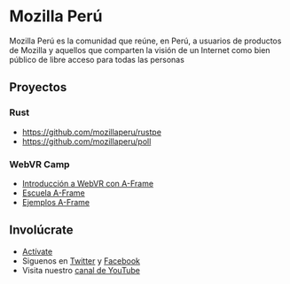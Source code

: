 # Mozilla Perú
Mozilla Perú es la comunidad que reúne, en Perú, a usuarios de productos de Mozilla y aquellos que comparten la visión de un Internet como bien público de libre acceso para todas las personas

## Proyectos

### Rust
* https://github.com/mozillaperu/rustpe
* https://github.com/mozillaperu/poll

### WebVR Camp
* [Introducción a WebVR con A-Frame](https://www.mozilla.pe/aframe-presentation-kit/#/)
* [Escuela A-Frame](https://www.mozilla.pe/aframe-school/#/)
* [Ejemplos A-Frame](https://www.mozilla.pe/aframe-ejemplos/)

## Involúcrate
* [Actívate](https://t.me/activatemozpe)
* Siguenos en [Twitter](https://twitter.com/mozillaperu) y [Facebook](https://www.facebook.com/MozillaPeru)
* Visita nuestro [canal de YouTube](youtube.com/mozillaperu)

